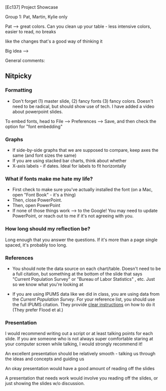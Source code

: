 [Ec137] Project Showcase 



Group 1: Pat, Martin, Kylie only 

Pat --> great colors. Can you clean up your table - less intensive colors, easier to read, no breaks

like the changes that's a good way of thinking it 

Big idea --> 	





General comments: 

## Nitpicky

### Formatting

- Don't forget (1) master slide, (2) fancy fonts (3) fancy colors. Doesn't need to be radical, but should show use of tech. I have added a video about powerpoint slides. 

To embed fonts, head to File --> Preferences --> Save, and then check the option for "font embedding" 

### Graphs 

- If side-by-side graphs that we are supposed to compare, keep axes the same (and font sizes the same)
- If you are using stacked bar charts, think about whether
- X-axis labels - if dates. Ideal for labels to fit horizontally



### What if fonts make me hate my life? 

- First check to make sure you've actually installed the font (on a Mac, open "Font Book" - it's a thing)
- Then, close PowerPoint. 
- Then, open PowerPoint
- If none of those things work --> to the Google! You may need to update PowerPoint, or reach out to me if it's not agreeing with you. 

### How long should my reflection be? 

Long enough that you answer the questions. If it's more than a page single spaced, it's probably too long. 

### References



-  You should note the data source on each chart/table. Doesn't need to be a full citation, but something at the bottom of the slide that says "Current Population Survey" or "Bureau of Labor Statistics" , etc. Just so we know what you're looking at 

- If you are using IPUMS data like we did in class, you are using data from the *Current Population Survey*. For your reference list, you should use the full IPUMS citation. They provide [clear instructions](https://cps.ipums.org/cps/citation.shtml) on how to do it (They prefer Flood et al.)

  

### Presentation 

I would recommend writing out a script or at least talking points for each slide. If you are someone who is not always super comfortable staring at your computer screen while talking, I would strongly recommend it! 

An excellent presentation should be relatively smooth - talking us through the ideas and concepts and guiding us 

An okay presentation would have a good amount of reading off the slides

A presentation that needs work would involve you reading off the slides, or just showing the slides w/o discussion. 




